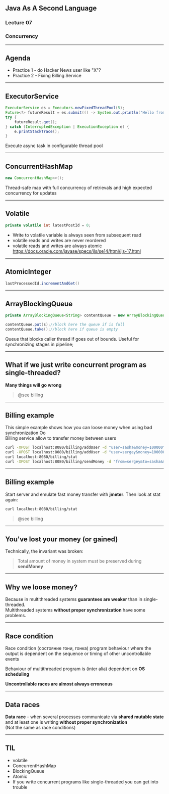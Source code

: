 ## Java As A Second Language
### Lecture 07
### Concurrency

---
## Agenda
- Practice 1 - do Hacker News user like "X"?
- Practice 2 - Fixing Billing Service

---
## ExecutorService
```java
ExecutorService es = Executors.newFixedThreadPool(5);
Future<?> futureResult = es.submit(() -> System.out.println("Hello from another thread"));
try {
    futureResult.get();
} catch (InterruptedException | ExecutionException e) {
    e.printStackTrace();
}
```
Execute async task in configurable thread pool

---
## ConcurrentHashMap
```java
new ConcurrentHashMap<>();
```
Thread-safe map with full concurrency of retrievals and high expected concurrency for updates

---
## Volatile
```java
private volatile int latestPostId = 0;
```
- Write to volatile variable is always seen from subsequent read
- volatile reads and writes are never reordered
- volatile reads and writes are always atomic
https://docs.oracle.com/javase/specs/jls/se14/html/jls-17.html

---
## AtomicInteger
```java
lastProcessedId.incrementAndGet()
```


---
## ArrayBlockingQueue
```java
private ArrayBlockingQueue<String> contentQueue = new ArrayBlockingQueue<>(5);

contentQueue.put(s);//block here the queue if is full
contentQueue.take();//block here if queue is empty
```
Queue that blocks caller thread if goes out of bounds. Useful for synchronizing stages in pipeline;

---
## What if we just write concurrent program as single-threaded?
**Many things will go wrong**
> @see billing


---
## Billing example
This simple example shows how you can loose money when using bad synchronization Oo  
Billing service allow to transfer money between users  
```bash
curl -XPOST localhost:8080/billing/addUser -d "user=sasha&money=100000"
curl -XPOST localhost:8080/billing/addUser -d "user=sergey&money=100000"
curl localhost:8080/billing/stat
curl -XPOST localhost:8080/billing/sendMoney -d "from=sergey&to=sasha&money=1"
```

---
## Billing example
Start server and emulate fast money transfer with **jmeter**. Then look at stat again:
```bash
curl localhost:8080/billing/stat
```
> @see billing

---
## You've lost your money (or gained)
Technically, the invariant was broken:
> Total amount of money in system must be preserved during **sendMoney**

---
## Why we loose money?  
Because in multithreaded systems **guarantees are weaker** than in single-threaded.  
Multithreaded systems **without proper synchronization** have some problems.

---
## Race condition
Race condition (состояние гони, гонка)
program behaviour where the output is dependent on the
sequence or timing of other uncontrollable events  
  
Behaviour of multithreaded program is (inter alia) dependent on **OS scheduling**  
  
**Uncontrollable races are almost always erroneous**  

---
## Data races
**Data race** - when several processes communicate via **shared mutable state** and at least one is writing **without proper synchronization**  
 (Not the same as race conditions)

---
## TIL
- volatile
- ConcurrentHashMap
- BlockingQueue
- Atomic
- If you write concurrent programs like single-threaded you can get into trouble